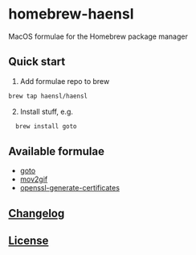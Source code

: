 # homebrew-haensl

MacOS formulae for the Homebrew package manager

## Quick start

1. Add formulae repo to brew

  ```bash
  brew tap haensl/haensl
  ```

2. Install stuff, e.g.

  ```bash
    brew install goto
  ```

## Available formulae

* [goto](https://github.com/haensl/goto)
* [mov2gif](https://github.com/haensl/mov2gif)
* [openssl-generate-certificates](https://github.com/haensl/openssl-certgen)

## [Changelog](CHANGELOG.md)

## [License](LICENSE)

